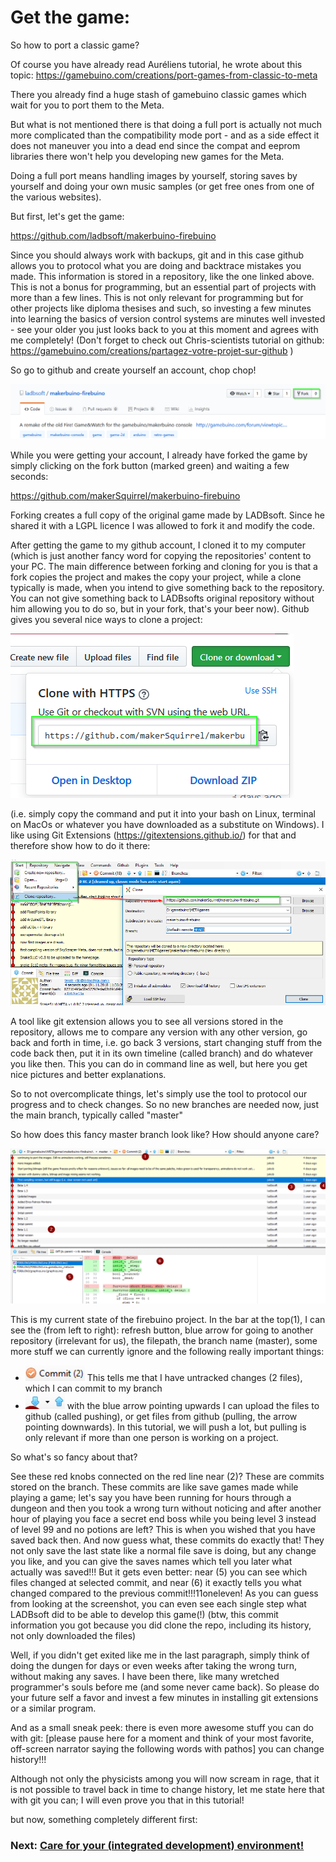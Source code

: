 # Get the game:

So how to port a classic game?

Of course you have already read Auréliens tutorial, he wrote about this topic: https://gamebuino.com/creations/port-games-from-classic-to-meta

There you already find a huge stash of gamebuino classic games which wait for you to port them to the Meta.

But what is not mentioned there is that doing a full port is actually not much more complicated than the compatibility mode port - and as a side effect it does not maneuver you into a dead end since the compat and eeprom libraries there won't help you developing new games for the Meta.

Doing a full port means handling images by yourself, storing saves by yourself and doing your own music samples (or get free ones from one of the various websites).

But first, let's get the game:

https://github.com/ladbsoft/makerbuino-firebuino

Since you should always work with backups, git and in this case github allows you to protocol what you are doing and backtrace mistakes you made. This information is stored in a repository, like the one linked above. This is not a bonus for programming, but an essential part of projects with more than a few lines. This is not only relevant for programming but for other projects like diploma thesises and such, so investing a few minutes into learning the basics of version control systems are minutes well invested - see your older you just looks back to you at this moment and agrees with me completely! (Don't forget to check out Chris-scientists tutorial on github: https://gamebuino.com/creations/partagez-votre-projet-sur-github )

So go to github and create yourself an account, chop chop!

<img src="img/forkGameAtGithub.png">

While you were getting your account, I already have forked the game by simply clicking on the fork button (marked green) and waiting a few seconds:

https://github.com/makerSquirrel/makerbuino-firebuino

Forking creates a full copy of the original game made by LADBsoft. Since he shared it with a LGPL licence I was allowed to fork it and modify the code.

After getting the game to my github account, I cloned it to my computer (which is just another fancy word for copying the repositories' content to your PC. The main difference between forking and cloning for you is that a fork copies the project and makes the copy your project, while a clone typically is made, when you intend to give something back to the repository. You can not give something back to LADBsofts original repository without him allowing you to do so, but in your fork, that's your beer now). Github gives you several nice ways to clone a project:

<img src="img/cloneRepository.png">

 (i.e. simply copy the command and put it into your bash on Linux, terminal on MacOs or whatever you have downloaded as a substitute on Windows). I like using Git Extensions (https://gitextensions.github.io/) for that and therefore show how to do it there:

<img src="img/cloneWithGitextension.png">

A tool like git extension allows you to see all versions stored in the repository, allows me to compare any version with any other version, go back and forth in time, i.e. go back 3 versions, start changing stuff from the code back then, put it in its own timeline (called branch) and do whatever you like then. This you can do in command line as well, but here you get nice pictures and better explanations.

So to not overcomplicate things, let's simply use the tool to protocol our progress and to check changes. So no new branches are needed now, just the main branch, typically called "master"

So how does this fancy master branch look like? How should anyone care?

<img src="img/gitExtensionOverview.png">

This is my current state of the firebuino project. In the bar at the top(1), I can see the (from left to right): refresh button, blue arrow for going to another repository (irrelevant for us), the filepath, the branch name (master), some more stuff we can currently ignore and the following really important things:

- <img src="img/commitInfo.png">  This tells me that I have untracked changes (2 files), which I can commit to my branch
- <img src="img/pushPullArrows.png">  with the blue arrow pointing upwards I can upload the files to github (called pushing), or get files from github (pulling, the arrow pointing downwards). In this tutorial, we will push a lot, but pulling is only relevant if more than one person is working on a project.

So what's so fancy about that?

See these red knobs connected on the red line near (2)? These are commits stored on the branch. These commits are like save games made while playing a game; let's say you have been running for hours through a dungeon and then you took a wrong turn without noticing and after another hour of playing you face a secret end boss while you being level 3 instead of level 99 and no potions are left? This is when you wished that you have saved back then. And now guess what, these commits do exactly that! They not only save the last state like a normal file save is doing, but any change you like, and you can give the saves names which tell you later what actually was saved!!! But it gets even better: near (5) you can see which files changed at selected commit, and near (6) it exactly tells you what changed compared to the previous commit!!!11oneleven! As you can guess from looking at the screenshot, you can even see each single step what LADBsoft did to be able to develop this game(!)  (btw, this commit information you got because you did clone the repo, including its history, not only downloaded the files)

Well, if you didn't get exited like me in the last paragraph, simply think of doing the dungen for days or even weeks after taking the wrong turn, without making any saves. I have been there, like many wretched programmer's souls before me (and some never came back). So please do your future self a favor and invest a few minutes in installing git extensions or a similar program.

And as a small sneak peek: there is even more awesome stuff you can do with git: [please pause here for a moment and think of your most favorite, off-screen narrator saying the following words with pathos] you can change history!!!

Although not only the physicists among you will now scream in rage, that it is not possible to travel back in time to change history, let me state here that with git you can; I will even prove you that in this tutorial!

but now, something completely different first:

### Next: [Care for your (integrated development) environment!](CareForYourIDE.md)
